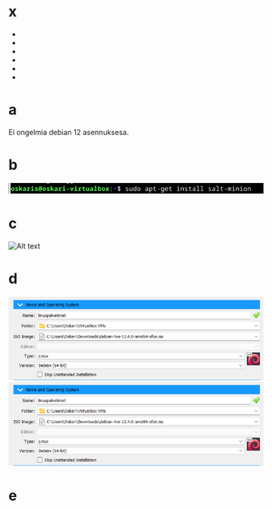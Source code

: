 # x
-
-
-
-
-
-
# a
Ei ongelmia debian 12 asennuksesa.
# b
![Alt text](https://github.com/OskariSalovaara/Palvelinten-hallinta/blob/main/images/h1b.png?raw=true)
# c
![Alt text]((https://github.com/OskariSalovaara/Palvelinten-hallinta/blob/main/images/h1c.png)?raw=true)
# d
![Alt text](https://github.com/OskariSalovaara/linuxpalvelin/blob/main/asennus1.png?raw=true)
![Alt text](https://github.com/OskariSalovaara/linuxpalvelin/blob/main/asennus1.png?raw=true)
# e
